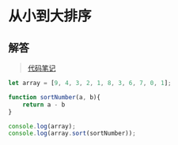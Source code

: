 # 从小到大排序

## 解答
> [代码笔记](https://zmx2321.github.io/blog_code/algorithm/other/example/base/arr_charu)

```js
let array = [9, 4, 3, 2, 1, 8, 3, 6, 7, 0, 1];

function sortNumber(a, b){
	return a - b
}

console.log(array);
console.log(array.sort(sortNumber));
```